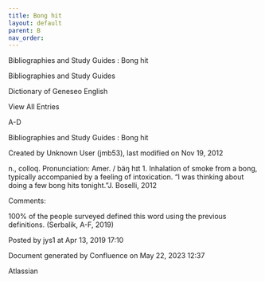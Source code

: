```yaml
---
title: Bong hit
layout: default
parent: B
nav_order:
---
```


Bibliographies and Study Guides : Bong hit

Bibliographies and Study Guides

Dictionary of Geneseo English

View All Entries

A-D

Bibliographies and Study Guides : Bong hit

Created by  Unknown User (jmb53), last modified on Nov 19, 2012

n., colloq. Pronunciation: Amer. / bäŋ hɪt 1. Inhalation of smoke from a bong, typically accompanied by a feeling of intoxication. “I was thinking about doing a few bong hits tonight.”J. Boselli, 2012

Comments:

100% of the people surveyed defined this word using the previous definitions. (Serbalik, A-F, 2019)

Posted by jys1 at Apr 13, 2019 17:10

Document generated by Confluence on May 22, 2023 12:37

Atlassian

